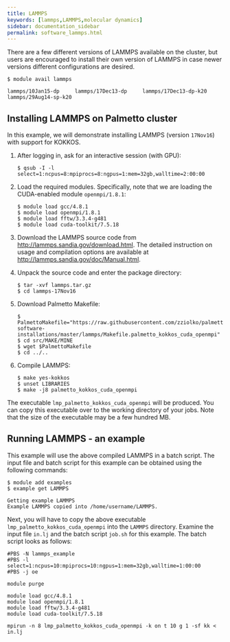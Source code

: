 ```yaml
---
title: LAMMPS
keywords: [lammps,LAMMPS,molecular dynamics]
sidebar: documentation_sidebar
permalink: software_lammps.html
---
```


There are a few different versions of LAMMPS available on the cluster,
but users are encouraged to install their own version of LAMMPS
in case newer versions different configurations are desired.

~~~
$ module avail lammps

lammps/10Jan15-dp     lammps/17Dec13-dp     lammps/17Dec13-dp-k20 lammps/29Aug14-sp-k20
~~~

## Installing LAMMPS on Palmetto cluster

In this example, we will demonstrate installing LAMMPS (version `17Nov16`) with support
for KOKKOS.

1.  After logging in, ask for an interactive session (with GPU):

    ~~~
    $ qsub -I -l select=1:ncpus=8:mpiprocs=8:ngpus=1:mem=32gb,walltime=2:00:00
    ~~~

2.  Load the required modules. Specifically, note that we are loading the CUDA-enabled
module `openmpi/1.8.1`:

    ~~~~
    $ module load gcc/4.8.1
    $ module load openmpi/1.8.1
    $ module load fftw/3.3.4-g481
    $ module load cuda-toolkit/7.5.18
    ~~~~

3.  Download the LAMMPS source code from http://lammps.sandia.gov/download.html.
The detailed instruction on usage and compilation options are available 
at http://lammps.sandia.gov/doc/Manual.html.

4.  Unpack the source code and enter the package directory:

    ~~~
    $ tar -xvf lammps.tar.gz
    $ cd lammps-17Nov16
    ~~~

5.  Download Palmetto Makefile:

    ~~~
    $ PalmettoMakefile="https://raw.githubusercontent.com/zziolko/palmetto-software-installations/master/lammps/Makefile.palmetto_kokkos_cuda_openmpi"
    $ cd src/MAKE/MINE
    $ wget $PalmettoMakefile
    $ cd ../..
    ~~~

6.  Compile LAMMPS:

    ~~~
    $ make yes-kokkos
    $ unset LIBRARIES
    $ make -j8 palmetto_kokkos_cuda_openmpi
    ~~~

The executable `lmp_palmetto_kokkos_cuda_openmpi` will be produced. You can
copy this executable over to the working directory of your jobs.
Note that the size of the executable may be a few hundred MB.

## Running LAMMPS - an example

This example will use the above compiled LAMMPS in a batch script.
The input file and batch script for this example can
be obtained using the following commands:

~~~
$ module add examples
$ example get LAMMPS

Getting example LAMMPS
Example LAMMPS copied into /home/username/LAMMPS.
~~~

Next, you will have to copy the above executable
`lmp_palmetto_kokkos_cuda_openmpi` into the `LAMMPS` directory.
Examine the input file `in.lj`
and the batch script `job.sh` for this example.
The batch script looks as follows:

~~~
#PBS -N lammps_example
#PBS -l select=1:ncpus=10:mpiprocs=10:ngpus=1:mem=32gb,walltime=1:00:00
#PBS -j oe

module purge

module load gcc/4.8.1
module load openmpi/1.8.1
module load fftw/3.3.4-g481
module load cuda-toolkit/7.5.18

mpirun -n 8 lmp_palmetto_kokkos_cuda_openmpi -k on t 10 g 1 -sf kk < in.lj
~~~
